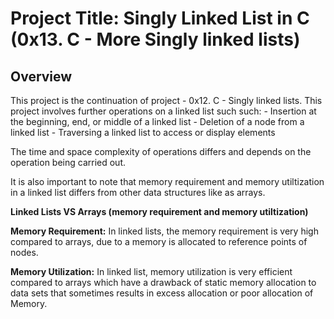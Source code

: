 # Project Title: Singly Linked List in C (0x13. C - More Singly linked lists)

## Overview

This project is the continuation of project - 0x12. C - Singly linked lists. This project involves further operations on a linked list such such: 
	- Insertion at the beginning, end, or middle of a linked list
	- Deletion of a node from a linked list
	- Traversing a linked list to access or display elements

The time and space complexity of operations differs and depends on the operation being carried out.

It is also important to note that memory requirement and memory utiltization in a linked list differs from other data structures like as arrays.

**Linked Lists VS Arrays (memory requirement and memory utiltization)**

**Memory Requirement:** In linked lists, the memory requirement is very high compared to arrays, due to a memory is allocated to reference points of nodes.

**Memory Utilization:** In linked list, memory utilization is very efficient compared to arrays which have a drawback of static memory allocation to data sets that sometimes results in excess allocation or poor allocation of Memory.
